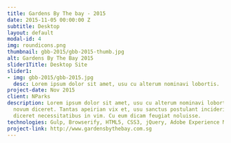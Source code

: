 ```yaml
---
title: Gardens By The bay - 2015
date: 2015-11-05 00:00:00 Z
subtitle: Desktop
layout: default
modal-id: 4
img: roundicons.png
thumbnail: gbb-2015/gbb-2015-thumb.jpg
alt: Gardens By The Bay 2015
slider1Title: Desktop Site
slider1:
- img: gbb-2015/gbb-2015.jpg
  desc: Lorem ipsum dolor sit amet, usu cu alterum nominavi lobortis.
project-date: Nov 2015
client: NParks
description: Lorem ipsum dolor sit amet, usu cu alterum nominavi lobortis. At duo
  novum diceret. Tantas apeirian vix et, usu sanctus postulant inciderint ut, populo
  diceret necessitatibus in vim. Cu eum dicam feugiat noluisse.
technologies: Gulp, Browserify, HTML5, CSS3, jQuery, Adobe Experience Manager
project-link: http://www.gardensbythebay.com.sg
---
```


